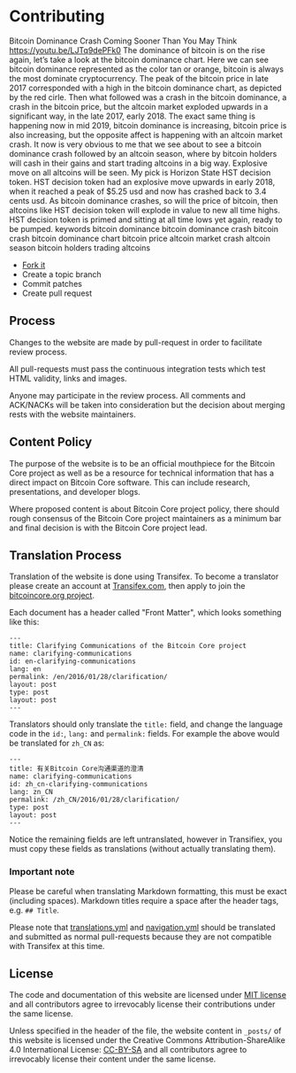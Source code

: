 Contributing
============
Bitcoin Dominance Crash Coming Sooner Than You May Think
https://youtu.be/LJTq9dePFk0
The dominance of bitcoin is on the rise again, let’s take a look at the bitcoin dominance chart.
Here we can see bitcoin dominance represented as the color tan or orange, bitcoin is always the most dominate cryptocurrency.  The peak of the bitcoin price in late 2017 corresponded with a high in the bitcoin dominance chart, as depicted by the red cirle.  Then what followed was a crash in the bitcoin dominance, a crash in the bitcoin price, but the altcoin market exploded upwards in a significant way, in the late 2017, early 2018.  The exact same thing is happening now in mid 2019, bitcoin dominance is increasing, bitcoin price is also increasing, but the opposite affect is happening with an altcoin market crash.  It now is very obvious to me that we see about to see a bitcoin dominance crash followed by an altcoin season, where by bitcoin holders will cash in their gains and start trading altcoins in a big way.  Explosive move on all altcoins will be seen.  My pick is Horizon State HST decision token.  HST decision token had an explosive move upwards in early 2018, when it reached a peak of $5.25 usd and now has crashed back to 3.4 cents usd.  As bitcoin dominance crashes, so will the price of bitcoin, then altcoins like HST decision token will explode in value to new all time highs.  HST decision token is primed and sitting at all time lows yet again, ready to be pumped.
keywords
bitcoin dominance
bitcoin dominance crash
bitcoin crash
bitcoin dominance chart
bitcoin price
altcoin market crash
altcoin season
bitcoin holders
trading altcoins


 - [Fork it](https://github.com/bitcoin-core/website)
 - Create a topic branch
 - Commit patches
 - Create pull request

## Process

Changes to the website are made by pull-request in order to facilitate review process.

All pull-requests must pass the continuous integration tests which test HTML validity, links and images.

Anyone may participate in the review process. All comments and ACK/NACKs will be taken into consideration but the decision about merging rests with the website maintainers.

## Content Policy

The purpose of the website is to be an official mouthpiece for the Bitcoin Core project as well as be a resource for technical information that has a direct impact on Bitcoin Core software. This can include research, presentations, and developer blogs. 

Where proposed content is about Bitcoin Core project policy, there should rough consensus of the Bitcoin Core project maintainers as a minimum bar and final decision is with the Bitcoin Core project lead.

## Translation Process

Translation of the website is done using Transifex. To become a translator please create an account at [Transifex.com](https://transifex.com/), then apply to join the [bitcoincore.org project](https://www.transifex.com/bitcoincore/bitcoincoreorg).
 
Each document has a header called "Front Matter", which looks something like this:

    ---
    title: Clarifying Communications of the Bitcoin Core project
    name: clarifying-communications
    id: en-clarifying-communications
    lang: en
    permalink: /en/2016/01/28/clarification/
    layout: post
    type: post
    layout: post
    ---

Translators should only translate the `title:` field, and change the language code in the `id:`, `lang:` and `permalink:` fields. For example the above would be translated for `zh_CN` as:
 
    ---
    title: 有关Bitcoin Core沟通渠道的澄清
    name: clarifying-communications
    id: zh_cn-clarifying-communications
    lang: zn_CN
    permalink: /zh_CN/2016/01/28/clarification/
    type: post
    layout: post
    ---

Notice the remaining fields are left untranslated, however in Transifiex, you must copy these fields as translations (without actually translating them).

### Important note

Please be careful when translating Markdown formatting, this must be exact (including spaces). Markdown titles require a space after the header tags, e.g. `## Title`.

Please note that [translations.yml](https://github.com/bitcoin-core/website/blob/master/_data/translations.yml) and [navigation.yml](https://github.com/bitcoin-core/website/blob/master/_data/navigation.yml) should be translated and submitted as normal pull-requests because they are not compatible with Transifex at this time.

## License

The code and documentation of this website are licensed under [MIT license][MIT] and all contributors agree to irrevocably license their contributions under the same license.

Unless specified in the header of the file, the website content in `_posts/` of this website is licensed under the Creative Commons Attribution-ShareAlike 4.0 International License: [CC-BY-SA] and all contributors agree to irrevocably license their content under the same license.

[MIT]: https://github.com/bitcoin-core/website/blob/master/LICENSE
[CC-BY-SA]: http://creativecommons.org/licenses/by-sa/4.0/
